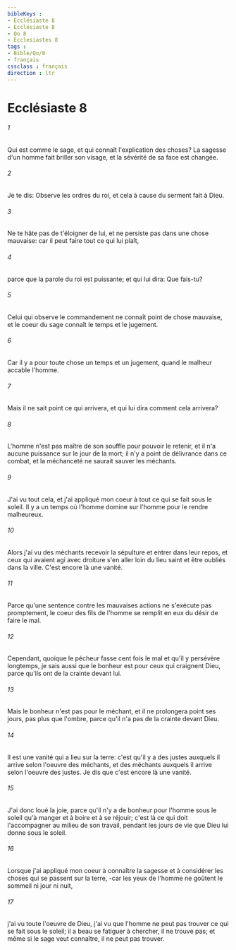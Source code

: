 ```yaml
---
bibleKeys : 
- Ecclésiaste 8
- Ecclésiaste 8
- Qo 8
- Ecclesiastes 8
tags : 
- Bible/Qo/8
- français
cssclass : français
direction : ltr
---
```


# Ecclésiaste 8

###### 1
Qui est comme le sage, et qui connaît l'explication des choses? La sagesse d'un homme fait briller son visage, et la sévérité de sa face est changée.
###### 2
Je te dis: Observe les ordres du roi, et cela à cause du serment fait à Dieu.
###### 3
Ne te hâte pas de t'éloigner de lui, et ne persiste pas dans une chose mauvaise: car il peut faire tout ce qui lui plaît,
###### 4
parce que la parole du roi est puissante; et qui lui dira: Que fais-tu?
###### 5
Celui qui observe le commandement ne connaît point de chose mauvaise, et le coeur du sage connaît le temps et le jugement.
###### 6
Car il y a pour toute chose un temps et un jugement, quand le malheur accable l'homme.
###### 7
Mais il ne sait point ce qui arrivera, et qui lui dira comment cela arrivera?
###### 8
L'homme n'est pas maître de son souffle pour pouvoir le retenir, et il n'a aucune puissance sur le jour de la mort; il n'y a point de délivrance dans ce combat, et la méchanceté ne saurait sauver les méchants.
###### 9
J'ai vu tout cela, et j'ai appliqué mon coeur à tout ce qui se fait sous le soleil. Il y a un temps où l'homme domine sur l'homme pour le rendre malheureux.
###### 10
Alors j'ai vu des méchants recevoir la sépulture et entrer dans leur repos, et ceux qui avaient agi avec droiture s'en aller loin du lieu saint et être oubliés dans la ville. C'est encore là une vanité.
###### 11
Parce qu'une sentence contre les mauvaises actions ne s'exécute pas promptement, le coeur des fils de l'homme se remplit en eux du désir de faire le mal.
###### 12
Cependant, quoique le pécheur fasse cent fois le mal et qu'il y persévère longtemps, je sais aussi que le bonheur est pour ceux qui craignent Dieu, parce qu'ils ont de la crainte devant lui.
###### 13
Mais le bonheur n'est pas pour le méchant, et il ne prolongera point ses jours, pas plus que l'ombre, parce qu'il n'a pas de la crainte devant Dieu.
###### 14
Il est une vanité qui a lieu sur la terre: c'est qu'il y a des justes auxquels il arrive selon l'oeuvre des méchants, et des méchants auxquels il arrive selon l'oeuvre des justes. Je dis que c'est encore là une vanité.
###### 15
J'ai donc loué la joie, parce qu'il n'y a de bonheur pour l'homme sous le soleil qu'à manger et à boire et à se réjouir; c'est là ce qui doit l'accompagner au milieu de son travail, pendant les jours de vie que Dieu lui donne sous le soleil.
###### 16
Lorsque j'ai appliqué mon coeur à connaître la sagesse et à considérer les choses qui se passent sur la terre, -car les yeux de l'homme ne goûtent le sommeil ni jour ni nuit,
###### 17
j'ai vu toute l'oeuvre de Dieu, j'ai vu que l'homme ne peut pas trouver ce qui se fait sous le soleil; il a beau se fatiguer à chercher, il ne trouve pas; et même si le sage veut connaître, il ne peut pas trouver.

